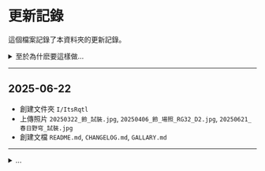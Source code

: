 # 更新記錄

這個檔案記錄了本資料夾的更新記錄。  
<details>
<summary>至於為什麽要這樣做...</summary>

~~別問，問就是太閒了 (´･ω･`)~~

</details>

---

## 2025-06-22

- 創建文件夾 `I/ItsRqtl`
- 上傳照片 `20250322_鈴_試裝.jpg`, `20250406_鈴_場照_RG32_D2.jpg`, `20250621_春日野穹_試裝.jpg`
- 創建文檔 `README.md`, `CHANGELOG.md`, `GALLARY.md`

---

<details>
<summary>...</summary>

![68747470733a2f2f692e616c6578666c69706e6f74652e6465762f346839336775792e706e67](https://user-images.githubusercontent.com/67050745/195645720-3ddf6584-5379-4008-a3ab-d50cc379865a.png)

</details>